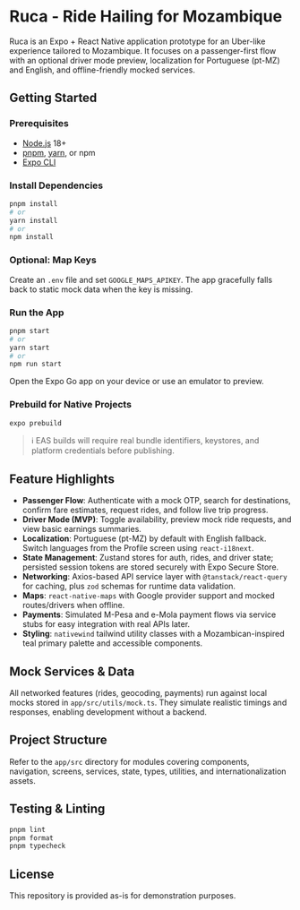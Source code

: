 # Ruca - Ride Hailing for Mozambique

Ruca is an Expo + React Native application prototype for an Uber-like experience tailored to Mozambique. It focuses on a passenger-first flow with an optional driver mode preview, localization for Portuguese (pt-MZ) and English, and offline-friendly mocked services.

## Getting Started

### Prerequisites
- [Node.js](https://nodejs.org/) 18+
- [pnpm](https://pnpm.io), [yarn](https://yarnpkg.com), or npm
- [Expo CLI](https://docs.expo.dev/get-started/installation/)

### Install Dependencies

```bash
pnpm install
# or
yarn install
# or
npm install
```

### Optional: Map Keys

Create an `.env` file and set `GOOGLE_MAPS_APIKEY`. The app gracefully falls back to static mock data when the key is missing.

### Run the App

```bash
pnpm start
# or
yarn start
# or
npm run start
```

Open the Expo Go app on your device or use an emulator to preview.

### Prebuild for Native Projects

```bash
expo prebuild
```

> ℹ️ EAS builds will require real bundle identifiers, keystores, and platform credentials before publishing.

## Feature Highlights

- **Passenger Flow**: Authenticate with a mock OTP, search for destinations, confirm fare estimates, request rides, and follow live trip progress.
- **Driver Mode (MVP)**: Toggle availability, preview mock ride requests, and view basic earnings summaries.
- **Localization**: Portuguese (pt-MZ) by default with English fallback. Switch languages from the Profile screen using `react-i18next`.
- **State Management**: Zustand stores for auth, rides, and driver state; persisted session tokens are stored securely with Expo Secure Store.
- **Networking**: Axios-based API service layer with `@tanstack/react-query` for caching, plus `zod` schemas for runtime data validation.
- **Maps**: `react-native-maps` with Google provider support and mocked routes/drivers when offline.
- **Payments**: Simulated M-Pesa and e-Mola payment flows via service stubs for easy integration with real APIs later.
- **Styling**: `nativewind` tailwind utility classes with a Mozambican-inspired teal primary palette and accessible components.

## Mock Services & Data

All networked features (rides, geocoding, payments) run against local mocks stored in `app/src/utils/mock.ts`. They simulate realistic timings and responses, enabling development without a backend.

## Project Structure

Refer to the `app/src` directory for modules covering components, navigation, screens, services, state, types, utilities, and internationalization assets.

## Testing & Linting

```bash
pnpm lint
pnpm format
pnpm typecheck
```

## License

This repository is provided as-is for demonstration purposes.
